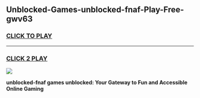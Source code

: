 
## Unblocked-Games-unblocked-fnaf-Play-Free-gwv63
<h3>
<a href="https://premium76.site?title=unblocked-fnaf&ref=24M">CLICK TO PLAY</a></h3>
<hr>

<h3>
<a href="https://premium76.site?title=unblocked-fnaf&ref=24M">CLICK 2 PLAY</a>
  
</h3>

<a href="https://premium76.site?title=unblocked-fnaf&ref=24M"><img src="https://clearcache.store/games.png"></a>


**unblocked-fnaf games unblocked: Your Gateway to Fun and Accessible Online Gaming**
